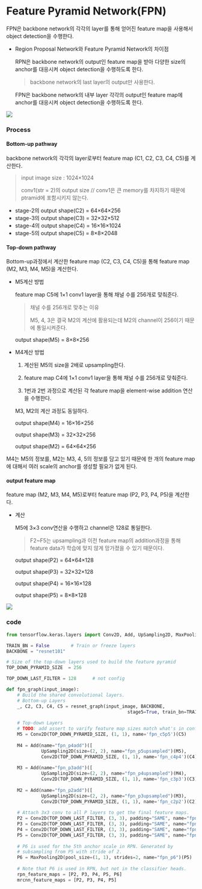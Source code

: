 # Feature Pyramid Network(FPN)

FPN은 backbone network의 각각의 layer를 통해 얻어진 feature map을 사용해서 object detection을 수행한다.



- Region Proposal Network와 Feature Pyramid Network의 차이점

  RPN은 backbone network의 output인 feature map을 받아 다양한 size의 anchor를 대응시켜 object detection을 수행하도록 한다.

  > backbone network의 last layer의 output만 사용한다.

  FPN은 backbone network의 내부 layer 각각의 output인 feature map에 anchor를 대응시켜 object detection을 수행하도록 한다.

![](https://img1.daumcdn.net/thumb/R1280x0/?scode=mtistory2&fname=https%3A%2F%2Fblog.kakaocdn.net%2Fdn%2FDFL4S%2FbtqEeX5IAp0%2FCbvO9zsvHU9Z6fNcrFkf8K%2Fimg.jpg)



### Process

#### Bottom-up pathway

backbone network의 각각의 layer로부터 feature map (C1, C2, C3, C4, C5)를 계산한다.

> input image size : 1024×1024
>
> conv1(str = 2)의 output size   // conv1은 큰 memory를 차지하기 때문에 ptramid에 포함시키지 않는다.

- stage-2의 output shape(C2) = 64×64×256
- stage-3의 output shape(C3) = 32×32×512
- stage-4의 output shape(C4) = 16×16×1024
- stage-5의 output shape(C5) = 8×8×2048



#### Top-down pathway

Bottom-up과정에서 계산한 feature map (C2, C3, C4, C5)을 통해 feature map (M2, M3, M4, M5)을 계산한다.

- M5계산 방법

  feature map C5에 1×1 conv1 layer을 통해 채널 수를 256개로 맞춰준다.

  > 채널 수를 256개로 맞추는 이유
  >
  > M5, 4, 3은 결국 M2의 계산에 활용되는데 M2의 channel이 256이기 때문에 통일시켜준다. 

  output shape(M5) = 8×8×256

- M4계산 방법

  1. 계산된 M5의 size을 2배로 upsampling한다.

  2. feature map C4에 1×1 conv1 layer을 통해 채널 수를 256개로 맞춰준다.
  3. 1번과 2번 과정으로 계산된 각 feature map을 element-wise addition 연산을 수행한다.

  M3, M2의 계산 과정도 동일하다.

  output shape(M4) = 16×16×256

  output shape(M3) = 32×32×256

  output shape(M2) = 64×64×256

  

M4는 M5의 정보를, M2는 M3, 4, 5의 정보를 담고 있기 때문에 한 개의 feature map에 대해서 여러 scale의 anchor를 생성할 필요가 없게 된다.



#### output feature map

feature map (M2, M3, M4, M5)로부터 feature map (P2, P3, P4, P5)을 계산한다.

- 계산 

  M5에 3×3 conv연산을 수행하고 channel은 128로 통일한다.

  > F2~F5는 upsampling과 이전 feature map의 addition과정을 통해 feature data가 학습에 맞지 않게 망가졌을 수 있기 때문이다.
  
  output shape(P2) = 64×64×128
  
  output shape(P3) = 32×32×128
  
  output shape(P4) = 16×16×128
  
  output shape(P5) = 8×8×128



![](https://img1.daumcdn.net/thumb/R1280x0/?scode=mtistory2&fname=https%3A%2F%2Fblog.kakaocdn.net%2Fdn%2Fb2vbLx%2FbtraGFFzB47%2F7DklJHSXGkNfx0IEZb8lOk%2Fimg.png)



### code

```python
from tensorflow.keras.layers import Conv2D, Add, UpSampling2D, MaxPooling2D

TRAIN_BN = False 		# Train or freeze layers
BACKBONE = "resnet101"

# Size of the top-down layers used to build the feature pyramid
TOP_DOWN_PYRAMID_SIZE  = 256

TOP_DOWN_LAST_FILTER = 128 		# not config

def fpn_graph(input_image):
    # Build the shared convolutional layers.
    # Bottom-up Layers
    _, C2, C3, C4, C5 = resnet_graph(input_image, BACKBONE,
                                             stage5=True, train_bn=TRAIN_BN)
    
    # Top-down Layers
    # TODO: add assert to varify feature map sizes match what's in config
    M5 = Conv2D(TOP_DOWN_PYRAMID_SIZE, (1, 1), name='fpn_c5p5')(C5)
    
    M4 = Add(name="fpn_p4add")([
             UpSampling2D(size=(2, 2), name="fpn_p5upsampled")(M5),
             Conv2D(TOP_DOWN_PYRAMID_SIZE, (1, 1), name='fpn_c4p4')(C4)])
    
    M3 = Add(name="fpn_p3add")([
             UpSampling2D(size=(2, 2), name="fpn_p4upsampled")(M4),
             Conv2D(TOP_DOWN_PYRAMID_SIZE, (1, 1), name='fpn_c3p3')(C3)])
    
    M2 = Add(name="fpn_p2add")([
             UpSampling2D(size=(2, 2), name="fpn_p3upsampled")(M3),
             Conv2D(TOP_DOWN_PYRAMID_SIZE, (1, 1), name='fpn_c2p2')(C2)])
    
    # Attach 3x3 conv to all P layers to get the final feature maps.
    P2 = Conv2D(TOP_DOWN_LAST_FILTER, (3, 3), padding="SAME", name="fpn_p2")(M2)
    P3 = Conv2D(TOP_DOWN_LAST_FILTER, (3, 3), padding="SAME", name="fpn_p3")(M3)
    P4 = Conv2D(TOP_DOWN_LAST_FILTER, (3, 3), padding="SAME", name="fpn_p4")(M4)
    P5 = Conv2D(TOP_DOWN_LAST_FILTER, (3, 3), padding="SAME", name="fpn_p5")(M5)
    
    # P6 is used for the 5th anchor scale in RPN. Generated by
    # subsampling from P5 with stride of 2.
    P6 = MaxPooling2D(pool_size=(1, 1), strides=2, name="fpn_p6")(P5)
    
    # Note that P6 is used in RPN, but not in the classifier heads.
    rpn_feature_maps = [P2, P3, P4, P5, P6]
    mrcnn_feature_maps = [P2, P3, P4, P5]
```
